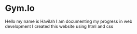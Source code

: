 # Gym.Io
Hello my name is Havilah
I am documenting my progress in web development 
I created this website using html and css

